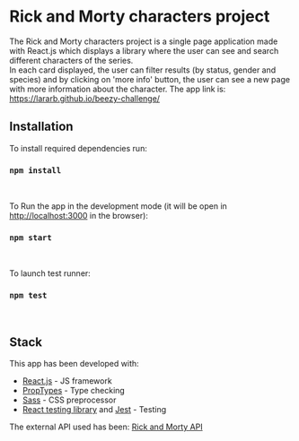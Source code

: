 # Rick and Morty characters project

The Rick and Morty characters project is a single page application made with React.js which displays a library
where the user can see and search different characters of the series.
<br>
In each card displayed, the user can filter results (by status, gender and species) and by clicking on 'more info' button,
the user can see a new page with more information about the character.
The app link is: https://lararb.github.io/beezy-challenge/

## Installation
To install required dependencies run:
### `npm install`
<br>

To Run the app in the development mode (it will be open in [http://localhost:3000](http://localhost:3000) in the browser):
### `npm start`
<br>

To launch test runner:
### `npm test`
<br>


## Stack
This app has been developed with:
- [React.js](https://reactjs.org/) - JS framework
- [PropTypes](https://www.npmjs.com/package/prop-types) - Type checking 
- [Sass](https://sass-lang.com/) - CSS preprocessor
- [React testing library](https://testing-library.com/docs/react-testing-library/intro/) and [Jest](https://jestjs.io/es-ES/) - Testing

The external API used has been: [Rick and Morty API](https://rickandmortyapi.com/)
